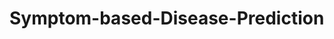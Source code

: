 # Symptom-based-Disease-Prediction
<!-- 
'Symptom-Based Disease Prediction' aims to leverage machine learning algorithms for predicting diseases based on input symptoms. The project utilizes a pre-trained model to capture the relationship between symptoms and diseases. 
Algorithms used - Random Forest, Naïve Bayes, and Support Vector Machine
User Interface - Streamlit
Code - Jupyter Notebook/ Python IDE>
